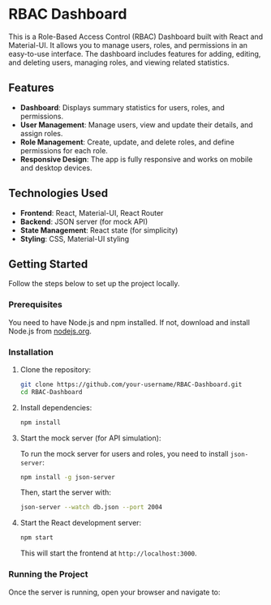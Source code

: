 # RBAC Dashboard

This is a Role-Based Access Control (RBAC) Dashboard built with React and Material-UI. It allows you to manage users, roles, and permissions in an easy-to-use interface. The dashboard includes features for adding, editing, and deleting users, managing roles, and viewing related statistics.

## Features

- **Dashboard**: Displays summary statistics for users, roles, and permissions.
- **User Management**: Manage users, view and update their details, and assign roles.
- **Role Management**: Create, update, and delete roles, and define permissions for each role.
- **Responsive Design**: The app is fully responsive and works on mobile and desktop devices.

## Technologies Used

- **Frontend**: React, Material-UI, React Router
- **Backend**: JSON server (for mock API)
- **State Management**: React state (for simplicity)
- **Styling**: CSS, Material-UI styling

## Getting Started

Follow the steps below to set up the project locally.

### Prerequisites

You need to have Node.js and npm installed. If not, download and install Node.js from [nodejs.org](https://nodejs.org/).

### Installation

1. Clone the repository:

    ```bash
    git clone https://github.com/your-username/RBAC-Dashboard.git
    cd RBAC-Dashboard
    ```

2. Install dependencies:

    ```bash
    npm install
    ```

3. Start the mock server (for API simulation):

    To run the mock server for users and roles, you need to install `json-server`:

    ```bash
    npm install -g json-server
    ```

    Then, start the server with:

    ```bash
    json-server --watch db.json --port 2004
    ```

4. Start the React development server:

    ```bash
    npm start
    ```

    This will start the frontend at `http://localhost:3000`.

### Running the Project

Once the server is running, open your browser and navigate to:
